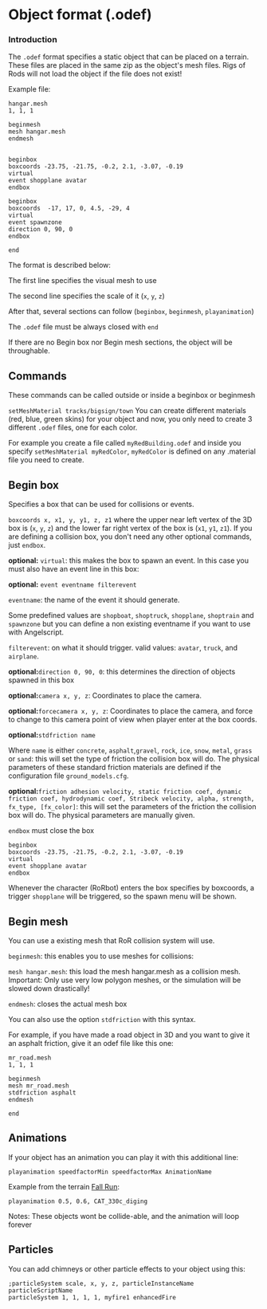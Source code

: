# Object format (.odef)
### Introduction

The `.odef` format specifies a static object that can be placed on a terrain.
These files are placed in the same zip as the object's mesh files. Rigs of Rods will not load the object if the file does not exist!

Example file:

```
hangar.mesh
1, 1, 1

beginmesh
mesh hangar.mesh
endmesh


beginbox
boxcoords -23.75, -21.75, -0.2, 2.1, -3.07, -0.19
virtual
event shopplane avatar
endbox

beginbox
boxcoords  -17, 17, 0, 4.5, -29, 4
virtual
event spawnzone
direction 0, 90, 0
endbox

end
```

The format is described below:

The first line specifies the visual mesh to use

The second line specifies the scale of it (`x`, `y`, `z`)

After that, several sections can follow (`beginbox`, `beginmesh`, `playanimation`)

The `.odef` file must be always closed with `end`

If there are no Begin box nor Begin mesh sections, the object will be throughable.

## Commands

These commands can be called outside or inside a beginbox or beginmesh

`setMeshMaterial tracks/bigsign/town`  You can create different materials (red, blue, green skins) for your object and now, you only need to create 3 different `.odef` files, one for each color.

For example you create a file called `myRedBuilding.odef` and inside you specify `setMeshMaterial myRedColor`, `myRedColor` is defined on any .material file you need to create.

## Begin box

Specifies a box that can be used for collisions or events.

`boxcoords x, x1, y, y1, z, z1` where the upper near left vertex of the 3D box is (`x`, `y`, `z`) and the lower far right vertex of the box is (`x1`, `y1`, `z1`). If you are defining a collision box, you don't need any other optional commands, just `endbox`.

**optional:** `virtual`: this makes the box to spawn an event. In this case you must also have an event line in this box:

**optional:** `event eventname filterevent`

`eventname`: the name of the event it should generate.

Some predefined values are `shopboat`, `shoptruck`, `shopplane`, `shoptrain` and `spawnzone` but you can define a non existing eventname if you want to use with Angelscript.

`filterevent`: on what it should trigger. valid values: `avatar`, `truck`, and `airplane`.

**optional:**`direction 0, 90, 0`: this determines the direction of objects spawned in this box

**optional:**`camera x, y, z`: Coordinates to place the camera.

**optional:**`forcecamera x, y, z`: Coordinates to place the camera, and force to change to this camera point of view when player enter at the box coords.

**optional:**`stdfriction name`

Where `name` is either `concrete`, `asphalt`,`gravel`, `rock`, `ice`, `snow`, `metal`, `grass` or `sand`: this will set the type of friction the collision box will do. The physical parameters of these standard friction materials are defined if the configuration file `ground_models.cfg`.

**optional:**`friction adhesion velocity, static friction coef, dynamic friction coef, hydrodynamic coef, Stribeck velocity, alpha, strength, fx_type, [fx_color]`: this will set the parameters of the friction the collision box will do. The physical parameters are manually given.

`endbox` must close the box

```
beginbox
boxcoords -23.75, -21.75, -0.2, 2.1, -3.07, -0.19
virtual
event shopplane avatar
endbox
```

Whenever the character (RoRbot) enters the box specifies by boxcoords, a trigger `shopplane` will be triggered, so the spawn menu will be shown.

## Begin mesh

You can use a existing mesh that RoR collision system will use.

`beginmesh`: this enables you to use meshes for collisions:

`mesh hangar.mesh`: this load the mesh hangar.mesh as a collision mesh. Important: Only use very low polygon meshes, or the simulation will be slowed down drastically!

`endmesh`: closes the actual mesh box

You can also use the option `stdfriction` with this syntax.

For example, if you have made a road object in 3D and you want to give it an asphalt friction, give it an odef file like this one:

```
mr_road.mesh
1, 1, 1

beginmesh
mesh mr_road.mesh
stdfriction asphalt
endmesh

end
```

## Animations

If your object has an animation you can play it with this additional line:

`playanimation speedfactorMin speedfactorMax AnimationName`

Example from the terrain [Fall Run](http://forum.rigsofrods.org/resources/fall-run.149/):

`playanimation 0.5, 0.6, CAT_330c_diging`

Notes: These objects wont be collide-able, and the animation will loop forever

## Particles

You can add chimneys or other particle effects to your object using this:

```
;particleSystem scale, x, y, z, particleInstanceName particleScriptName
particleSystem 1, 1, 1, 1, myfire1 enhancedFire
```
